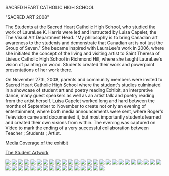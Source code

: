 SACRED HEART CATHOLIC HIGH SCHOOL


"SACRED ART 2008"

The Students at the Sacred Heart Catholic High School, who studied the work of LauraLee K. Harris were led and instructed by Luisa Capelet, the The Visual Art Department Head.  "My philosophy is to bring Canadian art awareness to the students and demonstrate that Canadian art is not just the Group of Seven." She became inspired with LauraLee's work in 2006, where she initiated the concept of the living and visiting artist to Saint Theresa of Lisieux Catholic High School in Richmond Hill, where she taught LauraLee's vision of painting on wood.  Students created their work and powerpoint presentations of her work there. 

On November 27th, 2008, parents and community members were invited to Sacred Heart Catholic High School where the student's studies culminated in a showcase of student art and poetry reading Exhibit, an interpretive dance, many guest speakers as well as an artist talk and poetry reading from the artist herself.  Luisa Capelet worked long and hard between the months of September to November to create not only an evening of entertainment, where both media announcements were sent, where Roger's Television came and documented it, but most importantly students learned and created their own visions from within.  The evening was captured on Video to mark the ending of a very successful collaboration between Teacher ; Students ; Artist. 

<a href="pdf/Media-SnapNewmarket-SacredHeartWelcomesLauraLeeHarris_000.pdf" target="_blank">Media Coverage of the exhibit</a>

<u>The Student Artwork</u>

<img src= "images/shchsimages/st-01.jpg">


<img src= "images/shchsimages/st-02.jpg">


<img src= "images/shchsimages/st-03.jpg">


<img src= "images/shchsimages/st-04.jpg">


<img src= "images/shchsimages/st-05.jpg">


<img src= "images/shchsimages/st-06.jpg">


<img src= "images/shchsimages/st-07.jpg">


<img src= "images/shchsimages/st-08.jpg">


<img src= "images/shchsimages/st-09.jpg">


<img src= "images/shchsimages/st-10.jpg">


<img src= "images/shchsimages/st-11.jpg">


<img src= "images/shchsimages/st-12.jpg">


<img src= "images/shchsimages/st-13.jpg">


<img src= "images/shchsimages/st-14.jpg">


<img src= "images/shchsimages/st-15.jpg">


<img src= "images/shchsimages/st-16.jpg">


<img src= "images/shchsimages/st-17.jpg">


<img src= "images/shchsimages/st-18.jpg">


<img src= "images/shchsimages/st-19.jpg">


<img src= "images/shchsimages/st-20.jpg">


<img src= "images/shchsimages/st-21.jpg">


<img src= "images/shchsimages/st-22.jpg">


<img src= "images/shchsimages/st-23.jpg">


<img src= "images/shchsimages/st-24.jpg">


<img src= "images/shchsimages/st-25.jpg">


<img src= "images/shchsimages/st-26.jpg">


<img src= "images/shchsimages/st-27.jpg">


<img src= "images/shchsimages/st-28.jpg">


<img src= "images/shchsimages/st-29.jpg">


<img src= "images/shchsimages/st-30.jpg">


<img src= "images/shchsimages/st-31.jpg">


<img src= "images/shchsimages/st-32.jpg">


<img src= "images/shchsimages/st-33.jpg">


<img src= "images/shchsimages/st-34.jpg">


<img src= "images/shchsimages/st-35.jpg">


<img src= "images/shchsimages/st-36.jpg">


<img src= "images/shchsimages/st-37.jpg">


<img src= "images/shchsimages/st-38.jpg">


<img src= "images/shchsimages/st-39.jpg">


<img src= "images/shchsimages/st-40.jpg">


<img src= "images/shchsimages/st-41.jpg">



